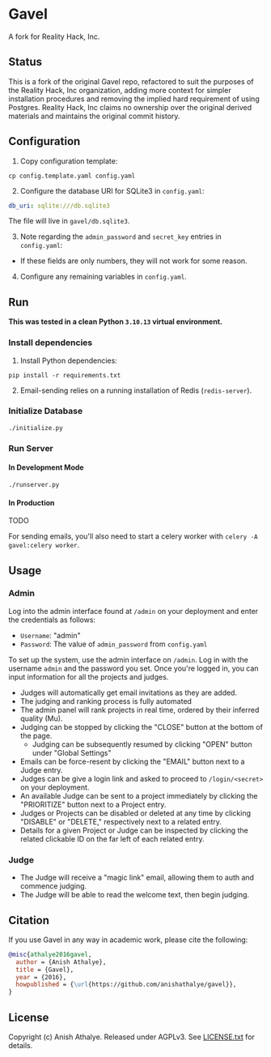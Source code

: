 # Gavel

A fork for Reality Hack, Inc.

## Status

This is a fork of the original Gavel repo, refactored to suit the purposes of the Reality Hack, Inc organization, adding more context for simpler installation procedures and removing the implied hard requirement of using Postgres. Reality Hack, Inc claims no ownership over the original derived materials and maintains the original commit history.

## Configuration

1. Copy configuration template:

```shell
cp config.template.yaml config.yaml
```

2. Configure the database URI for SQLite3 in `config.yaml`:

```yaml
db_uri: sqlite:///db.sqlite3
```

The file will live in `gavel/db.sqlite3`.

3. Note regarding the `admin_password` and `secret_key` entries in `config.yaml`:

- If these fields are only numbers, they will not work for some reason.

4. Configure any remaining variables in `config.yaml`.

## Run

**This was tested in a clean Python `3.10.13` virtual environment.**

### Install dependencies

1. Install Python dependencies:

```shell
pip install -r requirements.txt
```

2. Email-sending relies on a running installation of Redis (`redis-server`).

### Initialize Database

```shell
./initialize.py
```

### Run Server

#### In Development Mode

```shell
./runserver.py
```

#### In Production

TODO

For sending emails, you'll also need to start a celery worker with `celery -A
gavel:celery worker`.

## Usage

### Admin

Log into the admin interface found at `/admin` on your deployment and enter the credentials as follows:

- `Username`: "admin"
- `Password`: The value of `admin_password` from `config.yaml`

To set up the system, use the admin interface on `/admin`. Log in with the
username `admin` and the password you set. Once you're logged in, you can input
information for all the projects and judges.

- Judges will automatically get email invitations as they are added.
- The judging and ranking process is fully automated
- The admin panel will rank projects in real time, ordered by their inferred quality (Mu).
- Judging can be stopped by clicking the "CLOSE" button at the bottom of the page.
  - Judging can be subsequently resumed by clicking "OPEN"
  button under "Global Settings"
- Emails can be force-resent by clicking the "EMAIL" button next to a Judge entry.
- Judges can be give a login link and asked to proceed to `/login/<secret>` on your deployment.
- An available Judge can be sent to a project immediately by clicking the "PRIORITIZE" button next to a Project entry.
- Judges or Projects can be disabled or deleted at any time by clicking "DISABLE" or "DELETE," respectively next to a related entry.
- Details for a given Project or Judge can be inspected by clicking the related clickable ID on the far left of each related entry.

### Judge

- The Judge will receive a "magic link" email, allowing them to auth and commence judging.
- The Judge will be able to read the welcome text, then begin judging.

## Citation

If you use Gavel in any way in academic work, please cite the following:

```bibtex
@misc{athalye2016gavel,
  author = {Anish Athalye},
  title = {Gavel},
  year = {2016},
  howpublished = {\url{https://github.com/anishathalye/gavel}},
}
```

## License

Copyright (c) Anish Athalye. Released under AGPLv3. See
[LICENSE.txt][license] for details.

[blog-1]: http://www.anishathalye.com/2015/03/07/designing-a-better-judging-system/
[blog-2]: http://www.anishathalye.com/2015/11/09/implementing-a-scalable-judging-system/
[issues]: https://github.com/anishathalye/gavel/issues
[contributing]: CONTRIBUTING.md
[license]: LICENSE.txt
[development]: DEVELOPMENT.md
[email]: mailto:me@anishathalye.com
[gunicorn]: http://gunicorn.org/
[users]: https://github.com/anishathalye/gavel/wiki/Users

